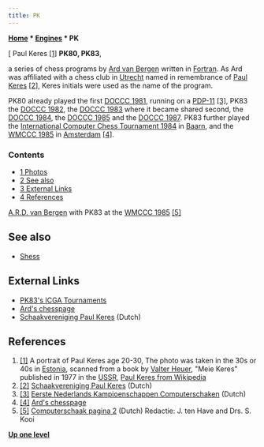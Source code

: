 ```yaml
---
title: PK
---
```

**[Home](Home "Home") \* [Engines](Engines "Engines") \* PK**



[ Paul Keres <a id="cite-note-1" href="#cite-ref-1">[1]</a>
**PK80, PK83**,  

a series of chess programs by [Ard van Bergen](Ard_van_Bergen "Ard van Bergen") written in [Fortran](Fortran "Fortran"). As Ard was affiliated with a chess club in [Utrecht](https://en.wikipedia.org/wiki/Utrecht) named in remembrance of [Paul Keres](https://en.wikipedia.org/wiki/Paul_Keres) <a id="cite-note-2" href="#cite-ref-2">[2]</a>, Keres initials were used as the name of the program.


PK80 already played the first [DOCCC 1981](DOCCC_1981 "DOCCC 1981"), running on a [PDP-11](PDP-11 "PDP-11") <a id="cite-note-3" href="#cite-ref-3">[3]</a>, PK83 the [DOCCC 1982](DOCCC_1982 "DOCCC 1982"), the [DOCCC 1983](DOCCC_1983 "DOCCC 1983") where it became shared second, the [DOCCC 1984](DOCCC_1984 "DOCCC 1984"), the [DOCCC 1985](DOCCC_1985 "DOCCC 1985") and the [DOCCC 1987](DOCCC_1987 "DOCCC 1987"). PK83 further played the [International Computer Chess Tournament 1984](International_Computer_Chess_Tournament_1984 "International Computer Chess Tournament 1984") in [Baarn](https://en.wikipedia.org/wiki/Baarn), and the [WMCCC 1985](WMCCC_1985 "WMCCC 1985") in [Amsterdam](https://en.wikipedia.org/wiki/Amsterdam) <a id="cite-note-4" href="#cite-ref-4">[4]</a>. 



### Contents


* [1 Photos](#photos)
* [2 See also](#see-also)
* [3 External Links](#external-links)
* [4 References](#references)






 [](http://www.csvnsupplementsite.nl/CSVNPAGINA2.html) 
[A.R.D. van Bergen](Ard_van_Bergen "Ard van Bergen") with PK83 at the [WMCCC 1985](WMCCC_1985 "WMCCC 1985") <a id="cite-note-5" href="#cite-ref-5">[5]</a>



## See also


* [Shess](Shess "Shess")


## External Links


* [PK83's ICGA Tournaments](https://www.game-ai-forum.org/icga-tournaments/program.php?id=497)
* [Ard's chesspage](http://vanbergen.me.uk/chess.htm)
* [Schaakvereniging Paul Keres](http://www.paulkeres.nl/) (Dutch)


## References


1. <a id="cite-ref-1" href="#cite-note-1">[1]</a> A portrait of Paul Keres age 20-30, The photo was taken in the 30s or 40s in [Estonia](https://en.wikipedia.org/wiki/Estonia), scanned from a book by [Valter Heuer](https://en.wikipedia.org/wiki/Valter_Heuer), "Meie Keres" published in 1977 in the [USSR](https://en.wikipedia.org/wiki/Soviet_Union), [Paul Keres from Wikipedia](https://en.wikipedia.org/wiki/Paul_Keres)
2. <a id="cite-ref-2" href="#cite-note-2">[2]</a> [Schaakvereniging Paul Keres](http://www.paulkeres.nl/) (Dutch)
3. <a id="cite-ref-3" href="#cite-note-3">[3]</a> [Eerste Nederlands Kampioenschappen Computerschaken](http://www.csvnsupplementsite.nl/csvnp2.html) (Dutch)
4. <a id="cite-ref-4" href="#cite-note-4">[4]</a> [Ard's chesspage](http://vanbergen.me.uk/chess.htm)
5. <a id="cite-ref-5" href="#cite-note-5">[5]</a> [Computerschaak pagina 2](http://www.csvnsupplementsite.nl/CSVNPAGINA2.html) (Dutch) Redactie: J. ten Have and Drs. S. Kooi

**[Up one level](Engines "Engines")**







 
